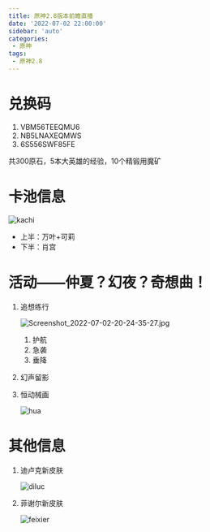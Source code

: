 ```yaml
---
title: 原神2.8版本前瞻直播
date: '2022-07-02 22:00:00'
sidebar: 'auto'
categories:
 - 原神
tags:
 - 原神2.8
---
```


# 兑换码

1. VBM56TEEQMU6
2. NB5LNAXEQMWS
3. 6S556SWF85FE

共300原石，5本大英雄的经验，10个精锻用魔矿

# 卡池信息

![kachi](http://gchat.qpic.cn/gchatpic_new/0/-0-7DE0F0C603FD24501CBF1229C09EE135/0)

- 上半：万叶+可莉
- 下半：肖宫

# 活动——仲夏？幻夜？奇想曲！

1. 追想练行

   ![Screenshot_2022-07-02-20-24-35-27.jpg](http://gchat.qpic.cn/gchatpic_new/0/-0-67B812E9AD6200B36B27BF3413DD8462/0)

   1. 护航
   2. 急袭
   3. 垂降

2. 幻声留影

3. 恒动械画

   ![hua](http://gchat.qpic.cn/gchatpic_new/0/-0-5BA6FF5166233CBE3585003903F29126/0)
   
# 其他信息
1. 迪卢克新皮肤

   ![diluc](http://gchat.qpic.cn/gchatpic_new/0/-0-97594416F08BC92392D1785ACCE40A80/0)

2. 菲谢尔新皮肤

   ![feixier](http://gchat.qpic.cn/gchatpic_new/0/-0-566D8C3097C065841EE1F1FE3809C29B/0)
